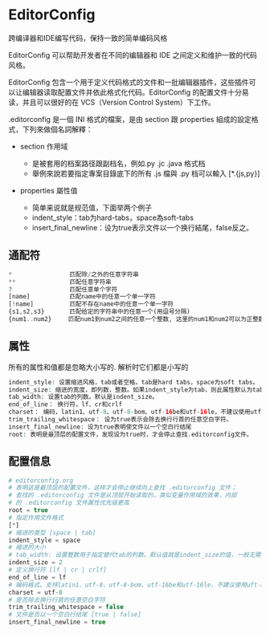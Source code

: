 # EditorConfig
跨编译器和IDE编写代码，保持一致的简单编码风格

EditorConfig 可以帮助开发者在不同的编辑器和 IDE 之间定义和维护一致的代码风格。

EditorConfig 包含一个用于定义代码格式的文件和一批编辑器插件，这些插件可以让编辑器读取配置文件并依此格式化代码。EditorConfig 的配置文件十分易读，并且可以很好的在 VCS（Version Control System）下工作。

.editorconfig 是一個 INI 格式的檔案，是由 section 跟 properties 組成的設定格式，下列來做個名詞解釋：
+ section 作用域
    + 是被套用的档案路径跟副档名，例如.py .jc .java 格式档
    + 舉例來說若要指定專案目錄底下的所有 .js 檔與 .py 档可以輸入 [*.{js,py}]

+ properties 屬性值
    + 简单来说就是规范值，下面举两个例子
    + indent_style：tab为hard-tabs，space為soft-tabs
    + insert_final_newline：设为true表示文件以一个换行結尾，false反之。
## 通配符

```php
*                匹配除/之外的任意字符串
**               匹配任意字符串
?                匹配任意单个字符
[name]           匹配name中的任意一个单一字符
[!name]          匹配不存在name中的任意一个单一字符
{s1,s2,s3}       匹配给定的字符串中的任意一个(用逗号分隔) 
{num1..num2}   　匹配num1到num2之间的任意一个整数, 这里的num1和num2可以为正整数也可以为负整数
```
## 属性
所有的属性和值都是忽略大小写的. 解析时它们都是小写的
```PHP
indent_style: 设置缩进风格，tab或者空格。tab是hard tabs，space为soft tabs。
indent_size: 缩进的宽度，即列数，整数。如果indent_style为tab，则此属性默认为tab_width。
tab_width: 设置tab的列数。默认是indent_size。
end_of_line： 换行符，lf、cr和crlf
charset： 编码，latin1、utf-8、utf-8-bom、utf-16be和utf-16le，不建议使用utf-8-bom。
trim_trailing_whitespace： 设为true表示会除去换行行首的任意空白字符。
insert_final_newline: 设为true表明使文件以一个空白行结尾
root: 表明是最顶层的配置文件，发现设为true时，才会停止查找.editorconfig文件。
```
## 配置信息
```php
# editorconfig.org
# 表明这是最顶层的配置文件，这样才会停止继续向上查找 .editorconfig 文件；
# 查找的 .editorconfig 文件是从顶层开始读取的，类似变量作用域的效果，内部
# 的 .editorconfig 文件属性优先级更高
root = true
# 指定作用文件格式
[*]
# 缩进的类型 [space | tab]
indent_style = space
# 缩进的大小 
# tab_width: 设置整数用于指定替代tab的列数。默认值就是indent_size的值，一般无需指定。
indent_size = 2
# 定义换行符 [lf | cr | crlf]
end_of_line = lf
# 编码格式。支持latin1、utf-8、utf-8-bom、utf-16be和utf-16le，不建议使用uft-8-bom。
charset = utf-8
# 是否除去换行行首的任意空白字符
trim_trailing_whitespace = false
# 文件是否以一个空白行结尾 [true | false]
insert_final_newline = true
```